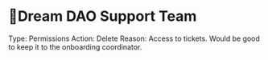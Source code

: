 # 🔑Dream DAO Support Team

Type: Permissions
Action: Delete
Reason: Access to tickets. Would be good to keep it to the onboarding coordinator.